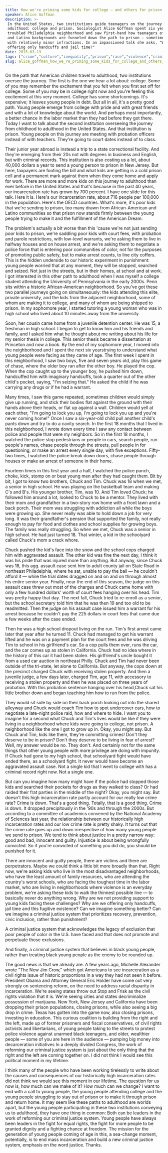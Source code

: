 ```yaml
---
title: How we're priming some kids for college — and others for prison
speaker: Alice Goffman
description: >-
 In the United States, two institutions guide teenagers on the journey to
 adulthood: college and prison. Sociologist Alice Goffman spent six years in a
 troubled Philadelphia neighborhood and saw first-hand how teenagers of African-American
 and Latino backgrounds are funneled down the path to prison — sometimes starting
 with relatively minor infractions. In an impassioned talk she asks, "Why are we
 offering only handcuffs and jail time?"
date: 2015-03-19
tags: ["crime","culture","inequality","prison","race","violence","criminal-justice","justice-system"]
slug: alice_goffman_how_we_re_priming_some_kids_for_college_and_others_for_prison
---
```


On the path that American children travel to adulthood, two institutions oversee the
journey. The first is the one we hear a lot about: college. Some of you may remember the
excitement that you felt when you first set off for college. Some of you may be in college
right now and you're feeling this excitement at this very moment. College has some
shortcomings. It's expensive; it leaves young people in debt. But all in all, it's a
pretty good path. Young people emerge from college with pride and with great friends and
with a lot of knowledge about the world. And perhaps most importantly, a better chance in
the labor market than they had before they got there. Today I want to talk about the second
institution overseeing the journey from childhood to adulthood in the United States. And
that institution is prison. Young people on this journey are meeting with probation
officers instead of with teachers. They're going to court dates instead of to
class.

Their junior year abroad is instead a trip to a state correctional facility. And they're
emerging from their 20s not with degrees in business and English, but with criminal
records. This institution is also costing us a lot, about 40,000 dollars a year to send a
young person to prison in New Jersey. But here, taxpayers are footing the bill and what
kids are getting is a cold prison cell and a permanent mark against them when they come
home and apply for work. There are more and more kids on this journey to adulthood than
ever before in the United States and that's because in the past 40 years, our
incarceration rate has grown by 700 percent. I have one slide for this talk. Here it is.
Here's our incarceration rate, about 716 people per 100,000 in the population. Here's the
OECD countries. What's more, it's poor kids that we're sending to prison, too many drawn
from African-American and Latino communities so that prison now stands firmly between the
young people trying to make it and the fulfillment of the American Dream.

The problem's actually a bit worse than this 'cause we're not just sending poor kids to
prison, we're saddling poor kids with court fees, with probation and parole restrictions,
with low-level warrants, we're asking them to live in halfway houses and on house arrest,
and we're asking them to negotiate a police force that is entering poor communities of
color, not for the purposes of promoting public safety, but to make arrest counts, to
line city coffers. This is the hidden underside to our historic experiment in punishment:
young people worried that at any moment, they will be stopped, searched and seized. Not
just in the streets, but in their homes, at school and at work. I got interested in this 
other path to adulthood when I was myself a college student attending the University of
Pennsylvania in the early 2000s. Penn sits within a historic African-American
neighborhood. So you've got these two parallel journeys going on simultaneously: the kids
attending this elite, private university, and the kids from the adjacent neighborhood,
some of whom are making it to college, and many of whom are being shipped to prison. In my
sophomore year, I started tutoring a young woman who was in high school who lived about 10
minutes away from the university.

Soon, her cousin came home from a juvenile detention center. He was 15, a freshman in
high school. I began to get to know him and his friends and family, and I asked him what
he thought about me writing about his life for my senior thesis in college. This senior
thesis became a dissertation at Princeton and now a book. By the end of my sophomore year,
I moved into the neighborhood and I spent the next six yearstrying to understand what
young people were facing as they came of age. The first week I spent in this neighborhood,
I saw two boys, five and seven years old, play this game of chase, where the older boy ran
after the other boy. He played the cop. When the cop caught up to the younger boy, he
pushed him down, handcuffed him with imaginary handcuffs, took a quarter out of the other
child's pocket, saying, "I'm seizing that." He asked the child if he was carrying any
drugs or if he had a warrant.

Many times, I saw this game repeated, sometimes children would simply give up running,
and stick their bodies flat against the ground with their hands above their heads, or
flat up against a wall. Children would yell at each other, "I'm going to lock you up, I'm
going to lock you up and you're never coming home!" Once I saw a six-year-old child pull
another child's pants down and try to do a cavity search. In the first 18 months that I
lived in this neighborhood, I wrote down every time I saw any contact between police and
people that were my neighbors. So in the first 18 months, I watched the police stop 
pedestrians or people in cars, search people, run people's names, chase people through the
streets, pull people in for questioning, or make an arrest every single day, with five
exceptions. Fifty-two times, I watched the police break down doors, chase people through
houses or make an arrest of someone in their home.

Fourteen times in this first year and a half, I watched the police punch, choke, kick,
stomp on or beat young men after they had caught them. Bit by bit, I got to know two
brothers, Chuck and Tim. Chuck was 18 when we met, a senior in high school. He was playing
on the basketball team and making C's and B's. His younger brother, Tim, was 10. And Tim
loved Chuck; he followed him around a lot, looked to Chuck to be a mentor. They lived with
their mom and grandfather in a two-story row home with a front lawn and a back porch.
Their mom was struggling with addiction all while the boys were growing up. She never
really was able to hold down a job for very long. It was their grandfather's pension that
supported the family, not really enough to pay for food and clothes and school supplies
for growing boys. The family was really struggling. So when we met, Chuck was a senior in
high school. He had just turned 18. That winter, a kid in the schoolyard called Chuck's
mom a crack whore.

Chuck pushed the kid's face into the snow and the school cops charged him with aggravated
assault. The other kid was fine the next day, I think it was his pride that was injured
more than anything. But anyway, since Chuck was 18, this agg. assault case sent him to
adult county jail on State Road in northeast Philadelphia, where he sat, unable to pay the
bail — he couldn't afford it — while the trial dates dragged on and on and on through
almost his entire senior year. Finally, near the end of this season, the judge on this
assault case threw out most of the charges and Chuck came home with only a few hundred
dollars' worth of court fees hanging over his head. Tim was pretty happy that day. The next
fall, Chuck tried to re-enroll as a senior, but the school secretary told him that he was
then 19 and too old to be readmitted. Then the judge on his assault case issued him a
warrant for his arrest because he couldn't pay the 225 dollars in court fees that came
due a few weeks after the case ended.

Then he was a high school dropout living on the run. Tim's first arrest came later that
year after he turned 11. Chuck had managed to get his warrant lifted and he was on a
payment plan for the court fees and he was driving Tim to school in his girlfriend's car.
So a cop pulls them over, runs the car, and the car comes up as stolen in California.
Chuck had no idea where in the history of this car it had been stolen. His girlfriend's
uncle bought it from a used car auction in northeast Philly. Chuck and Tim had never been
outside of the tri-state, let alone to California. But anyway, the cops down at the
precinct charged Chuck with receiving stolen property. And then a juvenile judge, a few
days later, charged Tim, age 11, with accessory to receiving a stolen property and then he
was placed on three years of probation. With this probation sentence hanging over his
head,Chuck sat his little brother down and began teaching him how to run from the
police.

They would sit side by side on their back porch looking out into the shared alleyway and
Chuck would coach Tim how to spot undercover cars, how to negotiate a late-night police
raid, how and where to hide. I want you to imagine for a second what Chuck and Tim's lives
would be like if they were living in a neighborhood where kids were going to college, not
prison. A neighborhood like the one I got to grow up in. Okay, you might say. But Chuck
and Tim, kids like them, they're committing crimes! Don't they deserve to be in prison?
Don't they deserve to be living in fear of arrest? Well, my answer would be no. They
don't. And certainly not for the same things that other young people with more privilege
are doing with impunity. If Chuck had gone to my high school, that schoolyard fight would
have ended there, as a schoolyard fight. It never would have become an aggravated assault
case. Not a single kid that I went to college with has a criminal record right now. Not a
single one.

But can you imagine how many might have if the police had stopped those kids and searched
their pockets for drugs as they walked to class? Or had raided their frat parties in the
middle of the night? Okay, you might say. But doesn't this high incarceration rate partly
account for our really low crime rate? Crime is down. That's a good thing. Totally, that
is a good thing. Crime is down. It dropped precipitously in the '90s and through the
2000s. But according to a committee of academics convened by the National Academy of
Sciences last year, the relationship between our historically high incarceration rates and
our low crime rate is pretty shaky. It turns out that the crime rate goes up and down
irrespective of how many young people we send to prison. We tend to think about justice in
a pretty narrow way: good and bad, innocent and guilty. Injustice is about being 
wrongfully convicted. So if you're convicted of something you did do, you should be
punished for it.

There are innocent and guilty people, there are victims and there are perpetrators. Maybe
we could think a little bit more broadly than that. Right now, we're asking kids who live
in the most disadvantaged neighborhoods, who have the least amount of family resources,
who are attending the country's worst schools, who are facing the toughest time in the
labor market, who are living in neighborhoods where violence is an everyday problem, we're
asking these kids to walk the thinnest possible line — to basically never do anything
wrong. Why are we not providing support to young kids facing these challenges? Why are we
offering only handcuffs, jail time and this fugitive existence? Can we imagine something
better? Can we imagine a criminal justice system that prioritizes recovery, prevention,
civic inclusion, rather than punishment? 

A criminal justice system that acknowledges the legacy of exclusion that poor people of
color in the U.S. have faced and that does not promote and perpetuate those exclusions.

And finally, a criminal justice system that believes in black young people, rather than
treating black young people as the enemy to be rounded up. 

The good news is that we already are. A few years ago, Michelle Alexander wrote "The New
Jim Crow," which got Americans to see incarceration as a civil rights issue of historic
proportions in a way they had not seen it before. President Obama and Attorney General 
Eric Holder have come out very strongly on sentencing reform, on the need to address 
racial disparity in incarceration. We're seeing states throw out Stop and Frisk as the
civil rights violation that it is. We're seeing cities and states decriminalize possession
of marijuana. New York, New Jersey and California have been dropping their prison
populations, closing prisons, while also seeing a big drop in crime. Texas has gotten into
the game now, also closing prisons, investing in education. This curious coalition is
building from the right and the left, made up of former prisoners and fiscal
conservatives, of civil rights activists and libertarians, of young people taking to the
streets to protest police violence against unarmed black teenagers, and older, wealthier
people — some of you are here in the audience — pumping big money into decarceration
initiatives In a deeply divided Congress, the work of reforming our criminal justice
system is just about the only thing that the right and the left are coming together on. I
did not think I would see this political moment in my lifetime.

I think many of the people who have been working tirelessly to write about the causes and
consequences of our historically high incarceration rates did not think we would see this
moment in our lifetime. The question for us now is, how much can we make of it? How much
can we change? I want to end with a call to young people, the young people attending
college and the young people struggling to stay out of prison or to make it through prison
and return home. It may seem like these paths to adulthood are worlds apart, but the young
people participating in these two institutions conveying us to adulthood, they have one
thing in common: Both can be leaders in the work of reforming our criminal justice system.
Young people have always been leaders in the fight for equal rights, the fight for more
people to be granted dignity and a fighting chance at freedom. The mission for the
generation of young people coming of age in this, a sea-change moment, potentially, is to
end mass incarceration and build a new criminal justice system, emphasis on the word
justice. Thanks.

<!--
ad_duration=3.33
event="TED2015"
external_start_time=0
has_talk_citation=0
intro_duration=11.82
is_subtitle_required="False"
is_talk_featured="True"
language="en"
language_swap="False"
native_language="en"
number_of_related_talks=6
number_of_speakers=1
number_of_subtitled_videos=27
number_of_tags=8
number_of_talk_download_languages=27
number_of_talk_more_resources=2
number_of_talk_recommendations=0
number_of_talks_take_actions=0
post_ad_duration=0.83
published_timestamp="2015-05-01 14:45:26"
recording_date="2015-03-19"
speaker_description="Urban sociologist"
speaker_is_published=1
speaker_name="Alice Goffman"
talk_name="How we're priming some kids for college — and others for prison"
talks_tags=["crime","culture","inequality","prison","race","violence","criminal-justice","justice-system"]
talks_take_action=[]
url_photo_speaker="https://pe.tedcdn.com/images/ted/da650bde356424cddde666b4c041acc11fcd6b64_254x191.jpg"
url_photo_talk="https://pe.tedcdn.com/images/ted/15eec689c9a2eed8c471eb5ce5dda72de49a6cac_2880x1620.jpg"
url_webpage="https://www.ted.com/talks/alice_goffman_how_we_re_priming_some_kids_for_college_and_others_for_prison"
video_type_name="TED Stage Talk"
-->